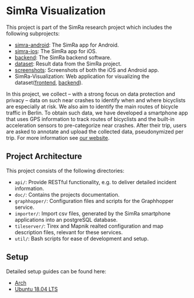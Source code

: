 # SimRa Visualization

This project is part of the SimRa research project which includes the following subprojects:

- [simra-android](https://github.com/simra-project/simra-android/): The SimRa app for Android.
- [simra-ios](https://github.com/simra-project/simra-ios): The SimRa app for iOS.
- [backend](https://github.com/simra-project/backend): The SimRa backend software.
- [dataset](https://github.com/simra-project/dataset): Result data from the SimRa project.
- [screenshots](https://github.com/simra-project/SimRa-Visualization): Screenshots of both the iOS and Android app.
- SimRa-Visualization: Web application for visualizing the dataset([frontend](https://github.com/simra-project/simra-visualization-web), [backend](https://github.com/simra-project/simra-visualizations-server)).

In this project, we collect – with a strong focus on data protection and privacy – data on such near crashes to identify when and where bicyclists are especially at risk. We also aim to identify the main routes of bicycle traffic in Berlin. To obtain such data, we have developed a smartphone app that uses GPS information to track routes of bicyclists and the built-in acceleration sensors to pre-categorize near crashes. After their trip, users are asked to annotate and upload the collected data, pseudonymized per trip. For more information see [our website](https://www.digital-future.berlin/en/research/projects/simra/).

## Project Architecture

This project consists of the following directories:

- `api/`: Provide RESTful functionality, e.g. to deliver detailed incident information.
- `doc/`: Contains the projects documentation.
- `graphhopper/`: Configuration files and scripts for the Graphhopper service.
- `importer/`: Import csv files, generated by the SimRa smartphone applications into an postgreSQL database.
- `tileserver/`: Tirex and Mapnik realted configuration and map description files, relevant for these services.
- `util/`: Bash scripts for ease of development and setup.

## Setup

Detailed setup guides can be found here:
- [Arch](doc/SETUP_ARCH.md)
- [Ubuntu 18.04 LTS](doc/SETUP_UBUNTU.md)